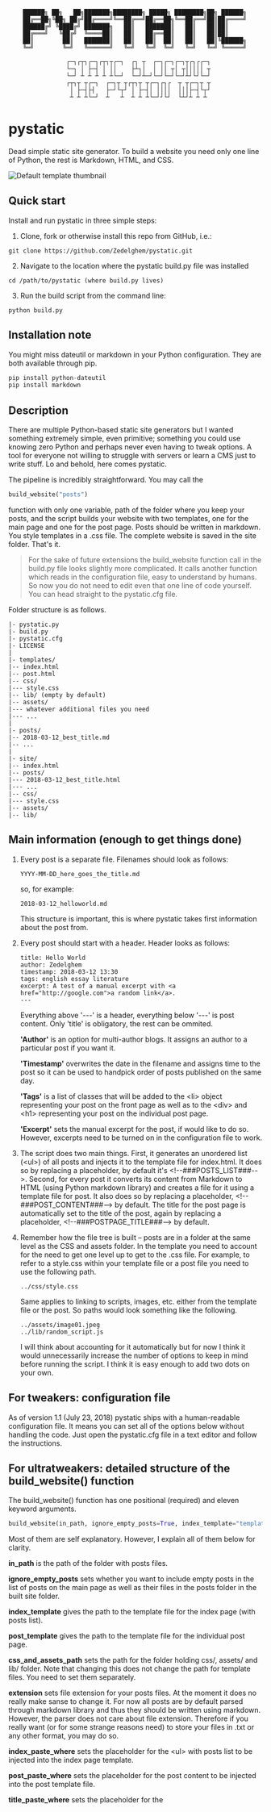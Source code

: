         ██████╗ ██╗   ██╗███████╗████████╗ █████╗ ████████╗██╗ ██████╗
        ██╔══██╗╚██╗ ██╔╝██╔════╝╚══██╔══╝██╔══██╗╚══██╔══╝██║██╔════╝
        ██████╔╝ ╚████╔╝ ███████╗   ██║   ███████║   ██║   ██║██║     
        ██╔═══╝   ╚██╔╝  ╚════██║   ██║   ██╔══██║   ██║   ██║██║     
        ██║        ██║   ███████║   ██║   ██║  ██║   ██║   ██║╚██████╗
        ╚═╝        ╚═╝   ╚══════╝   ╚═╝   ╚═╝  ╚═╝   ╚═╝   ╚═╝ ╚═════╝

                    ┌─┐┌┬┐┌─┐┌┬┐┬┌─┐  ┌┐ ┬  ┌─┐┌─┐┌─┐┬┌┐┌┌─┐
                    └─┐ │ ├─┤ │ ││    ├┴┐│  │ ││ ┬│ ┬│││││ ┬
                    └─┘ ┴ ┴ ┴ ┴ ┴└─┘  └─┘┴─┘└─┘└─┘└─┘┴┘└┘└─┘ 
                    ┌┬┐┬ ┬┌─┐  ┌─┐┬ ┬┌┬┐┬ ┬┌─┐┌┐┌  ┬ ┬┌─┐┬ ┬
                     │ ├─┤├┤   ├─┘└┬┘ │ ├─┤│ ││││  │││├─┤└┬┘
                     ┴ ┴ ┴└─┘  ┴   ┴  ┴ ┴ ┴└─┘┘└┘  └┴┘┴ ┴ ┴

# pystatic
Dead simple static site generator. To build a website you need only one line of Python, the rest is Markdown, HTML, and CSS.

![Default template thumbnail](https://raw.githubusercontent.com/Zedelghem/pystatic/master/templates/assets/template_thumb.png)

## Quick start
Install and run pystatic in three simple steps:

1. Clone, fork or otherwise install this repo from GitHub, i.e.:

```
git clone https://github.com/Zedelghem/pystatic.git
```

2. Navigate to the location where the pystatic build.py file was installed
```
cd /path/to/pystatic (where build.py lives)
```

3. Run the build script from the command line:
```
python build.py
```

## Installation note
You might miss dateutil or markdown in your Python configuration. They are both available through pip.
```python
pip install python-dateutil
pip install markdown
```

## Description
There are multiple Python-based static site generators but I wanted something extremely simple, even primitive; something you could use knowing zero Python and perhaps never even having to tweak options. A tool for everyone not willing to struggle with servers or learn a CMS just to write stuff. Lo and behold, here comes pystatic.

The pipeline is incredibly straightforward. You may call the
```python
build_website("posts")
```

function with only one variable, path of the folder where you keep your posts, and the script builds your website with two templates, one for the main page and one for the post page. Posts should be written in markdown. You style templates in a .css file. The complete website is saved in the site folder. That's it.

> For the sake of future extensions the build_website function call in the build.py file looks slightly more complicated. It calls another function which reads in the configuration file, easy to understand by humans. So now you do not need to edit even that one line of code yourself. You can head straight to the pystatic.cfg file.

Folder structure is as follows.
```
|- pystatic.py
|- build.py
|- pystatic.cfg
|- LICENSE
|
|- templates/
|-- index.html
|-- post.html
|-- css/
|--- style.css
|-- lib/ (empty by default)
|-- assets/
|--- whatever additional files you need
|--- ...
|
|- posts/
|-- 2018-03-12_best_title.md
|-- ...
|
|- site/
|-- index.html
|-- posts/
|--- 2018-03-12_best_title.html
|--- ...
|-- css/
|--- style.css
|-- assets/
|-- lib/
```

## Main information (enough to get things done)
1. Every post is a separate file. Filenames should look as follows:
    ```
    YYYY-MM-DD_here_goes_the_title.md
    ```
    
    so, for example:
    
    ```
    2018-03-12_helloworld.md
    ```
    
    This structure is important, this is where pystatic takes first information about the post from.

2. Every post should start with a header. Header looks as follows:
    ```
    title: Hello World
    author: Zedelghem
    timestamp: 2018-03-12 13:30
    tags: english essay literature
    excerpt: A test of a manual excerpt with <a href="http://google.com">a random link</a>.
    ---
    ```

    Everything above '---' is a header, everything below '---' is post content. Only 'title' is obligatory, the rest can be ommited. 

    **'Author'** is an option for multi-author blogs. It assigns an author to a particular post if you want it.

    **'Timestamp'** overwrites the date in the filename and assigns time to the post so it can be used to handpick order of posts published on the same day.

    **'Tags'** is a list of classes that will be added to the \<li> object representing your post on the front page as well as to the \<div> and \<h1> representing your post on the individual post page.

    **'Excerpt'** sets the manual excerpt for the post, if would like to do so. However, excerpts need to be turned on in the configuration file to work.

3. The script does two main things. First, it generates an unordered list (\<ul>) of all posts and injects it to the template file for index.html. It does so by replacing a placeholder, by default it's \<!--###POSTS_LIST###-->. Second, for every post it converts its content from Markdown to HTML (using Python markdown library) and creates a file for it using a template file for post. It also does so by replacing a placeholder, \<!--###POST_CONTENT###--> by default. The title for the post page is automatically set to the title of the post, again by replacing a placeholder, \<!--###POSTPAGE_TITLE###--> by default.

4. Remember how the file tree is built – posts are in a folder at the same level as the CSS and assets folder. In the template you need to account for the need to get one level up to get to the .css file. For example, to refer to a style.css within your template file or a post file you need to use the following path.
    ```
    ../css/style.css
    ```

    Same applies to linking to scripts, images, etc. either from the template file or the post. So paths would look something like the following.
    ```
    ../assets/image01.jpeg
    ../lib/random_script.js
    ```

    I will think about accounting for it automatically but for now I think it would unnecessarily increase the number of options to keep in mind before running the script. I think it is easy enough to add two dots on your own.

## For tweakers: configuration file
As of version 1.1 (July 23, 2018) pystatic ships with a human-readable configuration file. It means you can set all of the options below without handling the code. Just open the pystatic.cfg file in a text editor and follow the instructions.

## For ultratweakers: detailed structure of the build_website() function
The build_website() function has one positional (required) and eleven keyword arguments.

```python
build_website(in_path, ignore_empty_posts=True, index_template="templates/index.html", post_template="templates/post.html", css_and_assets_path="templates", extension="md", index_paste_where="<!--###POSTS_LIST###-->", post_paste_where="<!--###POST_CONTENT###-->", title_paste_where="<!--###POSTPAGE_TITLE###-->", ul_class="postlist", post_wrapper="postcontent", headerseparator="---", obligatory_header=['title'], optional_header=['author', 'timestamp', 'tags', 'excerpt'], excerpt_type="chars", excerpt_len="500", excerpts_on=False, readmore="Read more >>", posts_per_page=0, pages_in_multiple_files=False, postlist_date_format="%d %b '%y"):

```
Most of them are self explanatory. However, I explain all of them below for clarity.

**in_path** is the path of the folder with posts files. 

**ignore_empty_posts** sets whether you want to include empty posts in the list of posts on the main page as well as their files in the posts folder in the built site folder.

**index_template** gives the path to the template file for the index page (with posts list).

**post_template** gives the path to the template file for the individual post page.

**css_and_assets_path** sets the path for the folder holding css/, assets/ and lib/ folder. Note that changing this does not change the path for template files. You need to set them separately.

**extension** sets file extension for your posts files. At the moment it does no really make sanse to change it. For now all posts are by default parsed through markdown library and thus they should be written using markdown. However, the parser does not care about file extension. Therefore if you really want (or for some strange reasons need) to store your files in .txt or any other format, you may do so.

**index_paste_where** sets the placeholder for the \<ul> with posts list to be injected into the index page template.

**post_paste_where** sets the placeholder for the post content to be injected into the post template file.

**title_paste_where** sets the placeholder for the <title> of the post .html page.

**ul_class** sets the class of the \<ul> holding the list of your posts on the main website.

**post_wrapper** sets the class of the \<div> where the content of your post is stored in the individual post's .html file.

**headerseparator**, obviously, sets the string that separates header from the content of the post. If for some other reasons you need the first "---" of your file to be left in the post content, change this feature.

**obligatory_header** provides a list of header options required by the generator to build post content and thus include the post in the built website. For now, the only required parameter is title. If you really want to always require yourself or your authors to include other things, you might add them to the list.

**optional_header** provides a list of optional header options. Expanding it will not change anything at this moment. However, deleting one of the options will make it unusable. I would not change anything here for now.

**excerpts_on** sets whether excerpts, both manual and automatic, are on (=True) or off (=False). By default they are off.

**excerpt_type** sets the unit of length of the automatic excerpt. It can be set to characters or words. By default it is set to characters (chars).

**excerpt_len** sets the length of the automatic excerpt in the unit of lenth chosen in *excerpt_type*. It is 500 by default. So the default excerpt is 500 characters long.

**readmore** sets the value of the readmore span shown after an excerpt (if the excerpts_on is set True, of course).

**posts_per_page** sets the number of posts per page of the list of posts (front page). If posts_per_page is set to 0, pagination is turned off.

**pages_in_multiple_files** sets whether the pagination on the front page is interpreted as multiple .html files (True) or as multiple \<ul>s within one .html file (False). Note that the value of pages_in_multiple_files matters only when posts_per_page has been set to anything other than 0.

**postlist_date_format** sets the format of the date shown next to the post in the post list on the front page. For all available options see https://docs.python.org/2/library/datetime.html#timedelta-objects.

## Roadmap?
There are, of course, tons of options that might be added like import or export to particular CMS, support for manipulation and creation of templates from the script, reading other than Markdown text-to-HTML interpreters, etc. ~~However, I am rather happy with this version and for now I do not see any need to expand it for my purposes. I will think about extension if I come across a problem that bothers me or if anyone else ever uses pystatic. ;)~~

Okay, so things changed a bit. There was a fantastic response from @alex7217, also I need to implement a bilingual blog for myself, and some new features are coming:

1. ~~Optional excerpts~~ (Done),
2. ~~Option for pagination~~ (Done),
3. ~~An optional navigation~~ (Partially done: there is an automatic navigation generated for paginaton with pages in separate files) / ~~post tagging~~ (Done, filtration can be added in CSS),
4. Some new templates.
5. Option for navigation with stable webpages in manually set order, like "About me", etc.

All of this will be done with utmost simplicity of use in mind. So worry not - the spirit of pystatic is not lost!

If you are looking for a similar ready to go tool, full of options, just browse https://www.staticgen.com.

Give pystatic a try and let me know what you think!

## License
It is GNU GPL 3.0. In other words, do whatever you wish but
1. Mention me and the licensce explicitly.
2. List changes you made to the code.
3. Make the source public.
4. Licence your code with GNU GPL 3.0 as well.
